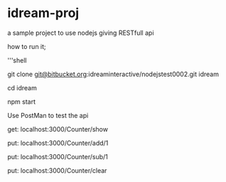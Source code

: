 # idream-proj
a sample project to use nodejs giving RESTfull api

how to run it;

'''shell

git clone git@bitbucket.org:idreaminteractive/nodejstest0002.git idream

cd idream

npm start


Use PostMan to test the api

get: localhost:3000/Counter/show

put: localhost:3000/Counter/add/1

put: localhost:3000/Counter/sub/1

put: localhost:3000/Counter/clear
